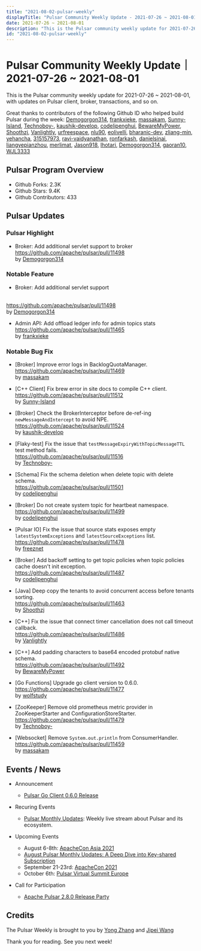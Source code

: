 ```yaml
---
title: "2021-08-02-pulsar-weekly"
displayTitle: "Pulsar Community Weekly Update - 2021-07-26 ~ 2021-08-01"
date: 2021-07-26 ~ 2021-08-01
description: "This is the Pulsar community weekly update for 2021-07-26 ~ 2021-08-01, with updates on Pulsar client, broker, transactions, and so on."
id: "2021-08-02-pulsar-weekly"
---
```


# Pulsar Community Weekly Update｜ 2021-07-26 ~ 2021-08-01

This is the Pulsar community weekly update for 2021-07-26 ~ 2021-08-01, with updates on Pulsar client, broker, transactions, and so on.

Great thanks to contributors of the following Github ID who helped build Pulsar during the week: 
[Demogorgon314](https://github.com/Demogorgon314), [frankxieke](https://github.com/frankxieke), [massakam](https://github.com/massakam), [Sunny-Island](https://github.com/Sunny-Island), [Technoboy-](https://github.com/Technoboy-), [kaushik-develop](https://github.com/kaushik-develop), [codelipenghui](https://github.com/codelipenghui), [BewareMyPower](https://github.com/BewareMyPower), [Shoothzj](https://github.com/Shoothzj), [Vanlightly](https://github.com/Vanlightly),  [urfreespace](https://github.com/urfreespace), [nlu90](https://github.com/nlu90), [eolivelli](https://github.com/eolivelli), [bharanic-dev](https://github.com/bharanic-dev), [zliang-min](https://github.com/zliang-min), [yehancha](https://github.com/yehancha), [315157973](https://github.com/315157973), [ravi-vaidyanathan](https://github.com/ravi-vaidyanathan), [ronfarkash](https://github.com/ronfarkash), [danielsinai](https://github.com/danielsinai), [liangyepianzhou](https://github.com/liangyepianzhou), [merlimat](https://github.com/merlimat), [Jason918](https://github.com/Jason918), [lhotari](https://github.com/lhotari), [Demogorgon314](https://github.com/Demogorgon314), [gaoran10](https://github.com/gaoran10), [WJL3333](https://github.com/WJL3333)
## Pulsar Program Overview
- Github Forks: 2.3K
- Github Stars: 9.4K
- Github Contributors: 433

## Pulsar Updates

### Pulsar Highlight
- Broker: Add additional servlet support to broker
<br>https://github.com/apache/pulsar/pull/11498 
<br>by [Demogorgon314](https://github.com/Demogorgon314)

### Notable Feature

- Broker: Add additional servlet support

 <br>https://github.com/apache/pulsar/pull/11498 
 <br>by [Demogorgon314](https://github.com/Demogorgon314)
 
- Admin API: Add offload ledger info for admin topics stats
 <br>https://github.com/apache/pulsar/pull/11465 
 <br>by [frankxieke](https://github.com/frankxieke)

### Notable Bug Fix


- [Broker] Improve error logs in BacklogQuotaManager.
 <br>https://github.com/apache/pulsar/pull/11469 
 <br>by [massakam](https://github.com/massakam)

- [C++ Client] Fix brew error in site docs to compile C++ client.
 <br>https://github.com/apache/pulsar/pull/11512 
 <br>by [Sunny-Island](https://github.com/Sunny-Island)
 
- [Broker] Check the BrokerInterceptor before de-ref-ing `newMessageAndIntercept` to avoid NPE.
 <br>https://github.com/apache/pulsar/pull/11524 
 <br>by [kaushik-develop](https://github.com/kaushik-develop)
 
- [Flaky-test] Fix the issue that `testMessageExpiryWithTopicMessageTTL` test method fails.
 <br>https://github.com/apache/pulsar/pull/11516 
 <br>by [Technoboy-](https://github.com/Technoboy-)
 
- [Schema] Fix the schema deletion when delete topic with delete schema.
 <br>https://github.com/apache/pulsar/pull/11501 
 <br>by [codelipenghui](https://github.com/codelipenghui)
 
- [Broker] Do not create system topic for heartbeat namespace.
 <br>https://github.com/apache/pulsar/pull/11499 
 <br>by [codelipenghui](https://github.com/codelipenghui)
 
- [Pulsar IO] Fix the issue that source stats exposes empty `latestSystemExceptions` and `latestSourceExceptions` list.
 <br>https://github.com/apache/pulsar/pull/11478 
 <br>by [freeznet](https://github.com/freeznet)
 
- [Broker] Add backoff setting to get topic policies when topic policies cache doesn't init exception.
 <br>https://github.com/apache/pulsar/pull/11487 
 <br>by [codelipenghui](https://github.com/codelipenghui)
 
- [Java] Deep copy the tenants to avoid concurrent access before tenants sorting.
 <br>https://github.com/apache/pulsar/pull/11463 
 <br>by [Shoothzj](https://github.com/Shoothzj)
 
- [C++] Fix the issue that connect timer cancellation does not call timeout callback.
 <br>https://github.com/apache/pulsar/pull/11486 
 <br>by [Vanlightly](https://github.com/Vanlightly)
 
- [C++] Add padding characters to base64 encoded protobuf native schema.
 <br>https://github.com/apache/pulsar/pull/11492 
 <br>by [BewareMyPower](https://github.com/BewareMyPower)
 
- [Go Functions] Upgrade go client version to 0.6.0.
 <br>https://github.com/apache/pulsar/pull/11477 
 <br>by [wolfstudy](https://github.com/wolfstudy)
 
- [ZooKeeper] Remove old prometheus metric provider in ZooKeeperStarter and ConfigurationStoreStarter.
 <br>https://github.com/apache/pulsar/pull/11479 
 <br>by [Technoboy-](https://github.com/Technoboy-)
 
- [Websocket] Remove `System.out.println` from ConsumerHandler.
 <br>https://github.com/apache/pulsar/pull/11459 
 <br>by [massakam](https://github.com/massakam)


## Events / News

- Announcement
    - [Pulsar Go Client 0.6.0 Release](https://github.com/apache/pulsar-client-go/releases/tag/v0.6.0)

- Recuring Events
    - [Pulsar Monthly Updates](https://www.youtube.com/watch?v=Bss2OYq7SVk&list=PLqRma1oIkcWh2E_IauHPEdnbk26Bces9E): Weekly live stream about Pulsar and its ecosystem.

- Upcoming Events
    - August 6-8th: [ApacheCon Asia 2021](https://www.apachecon.com/acasia2021/)
    - [August Pulsar Monthly Updates: A Deep Dive into Key-shared Subscription](https://streamnative.zoom.us/webinar/register/WN_BqHC8IUSSCCNiTO0OSjkdQ)
    - September 21-23rd: [ApacheCon 2021](https://www.apachecon.com/acah2021/)
    - October 6th: [Pulsar Virtual Summit Europe](https://hopin.com/events/pulsar-summit-europe-2021)
- Call for Participation
    - [Apache Pulsar 2.8.0 Release Party](https://streamnative.io/en/blog/community/2021-07-16-release-party)

## Credits
The Pulsar Weekly is brought to you by [Yong Zhang](https://github.com/zymap) and [Jipei Wang](https://github.com/JipeiWang)


Thank you for reading. See you next week!